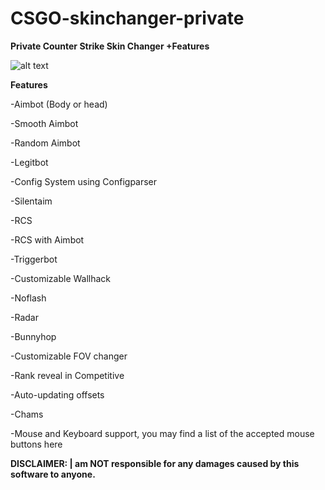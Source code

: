 # CSGO-skinchanger-private
**Private Counter Strike Skin Changer +Features**

![alt text](https://ezcheats.imgix.net/03/80/68/2020/07/23/054af5.jpg?fm=jpg&auto=true&fit=min&w=680)


**Features**

-Aimbot (Body or head)

-Smooth Aimbot

-Random Aimbot

-Legitbot

-Config System using Configparser

-Silentaim

-RCS

-RCS with Aimbot

-Triggerbot

-Customizable Wallhack

-Noflash

-Radar

-Bunnyhop

-Customizable FOV changer

-Rank reveal in Competitive

-Auto-updating offsets

-Chams

-Mouse and Keyboard support, you may find a list of the accepted mouse buttons here



**DISCLAIMER: | am NOT responsible for any damages
caused by this software to anyone.**


